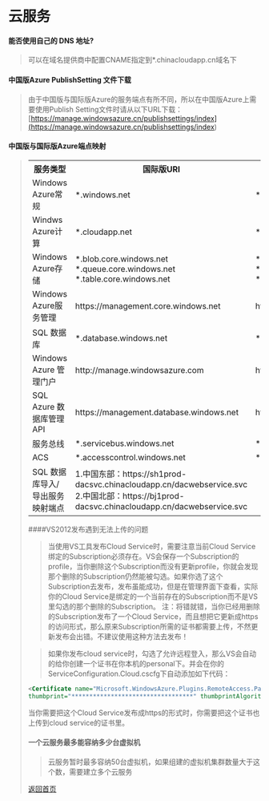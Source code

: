 # 云服务

#### 能否使用自己的 DNS 地址?
>可以在域名提供商中配置CNAME指定到*.chinacloudapp.cn域名下

#### 中国版Azure PublishSetting 文件下载
>由于中国版与国际版Azure的服务端点有所不同，所以在中国版Azure上需要使用Publish Setting文件时请从以下URL下载：[https://manage.windowsazure.cn/publishsettings/index](<https://manage.windowsazure.cn/publishsettings/index>)

#### 中国版与国际版Azure端点映射
><table>
<tbody>
    <tr>
        <th>服务类型</th>
        <th>国际版URI</th>
        <th>中国版URI</th>
    </tr>
    <tr>
        <td>Windows Azure常规</td>
        <td>*.windows.net</td>
        <td>*.chinacloudapi.cn</td>
    </tr>
    <tr>
        <td>Windws Azure计算</td>
        <td>*.cloudapp.net</td>
        <td>*.chinacloudapp.cn</td>
    </tr>
    <tr>
        <td>Windows Azure存储</td>
        <td>*.blob.core.windows.net<br>
        *.queue.core.windows.net<br>
        *.table.core.windows.net</td>
        <td>*.blob.core.chinacloudapi.cn<br>
        *.queue.core.chinacloudapi.cn<br>
        *.table.core.chinacloudapi.cn</td>
    </tr>
    <tr>
        <td>Windows Azure服务管理</td>
        <td>https://management.core.windows.net</td>
        <td>https://management.core.windows.net</td>
    </tr>
    <tr>
        <td>SQL 数据库</td>
        <td>*.database.windows.net</td>
        <td>*.database.chinacloudapi.cn</td>
    </tr>
    <tr>
        <td>Windows Azure 管理门户</td>
        <td>http://manage.windowsazure.com</td>
        <td>http://manage.windowsazure.cn</td>
    </tr>
    <tr>
        <td>SQL Azure 数据库管理 API</td>
        <td>https://management.database.windows.net</td>
        <td>https://management.database..chinacloudapi.cn</td>
    </tr>
    <tr>
        <td>服务总线</td>
        <td>*.servicebus.windows.net</td>
        <td>*.servicebus.chinacloudapi.cn</td>
    </tr>
    <tr>
        <td>ACS</td>
        <td>*.accesscontrol.windows.net </td>
        <td>*.accesscontrol.chinacloudapi.cn</td>
    </tr>
    <tr>
        <td>SQL 数据库导入/导出服务映射端点</td>
        <td>1.中国东部：https://sh1prod-dacsvc.chinacloudapp.cn/dacwebservice.svc<br>2.中国北部：https://bj1prod-dacsvc.chinacloudapp.cn/dacwebservice.svc</td>
        <td></td>
    </tr>
</tbody>
</table>


####VS2012发布遇到无法上传的问题
>当使用VS工具发布Cloud Service时，需要注意当前Cloud Service绑定的Subscription必须存在。VS会保存一个Subscription的profile，当你删除这个Subscription而没有更新profile，你就会发现那个删除的Subscription仍然能被勾选。如果你选了这个Subscription去发布，发布虽能成功，但是在管理界面下查看，实际你的Cloud Service是绑定的一个当前存在的Subscription而不是VS里勾选的那个删除的Subscription。
注：将错就错，当你已经用删除的Subscription发布了一个Cloud Service，而且想把它更新成https的访问形式，那么原来Subscription所需的证书都需要上传，不然更新发布会出错。不建议使用这种方法去发布！

>如果你发布cloud service时，勾选了允许远程登入，那么VS会自动的给你创建一个证书在你本机的personal下。并会在你的ServiceConfiguration.Cloud.cscfg下自动添加如下代码：
``` xml
<Certificate name="Microsoft.WindowsAzure.Plugins.RemoteAccess.PasswordEncryption" 
thumbprint="**********************************" thumbprintAlgorithm="sha1" />
```
当你需要把这个Cloud Service发布成https的形式时，你需要把这个证书也上传到cloud service的证书里。

#### 一个云服务最多能容纳多少台虚拟机
> 云服务暂时最多容纳50台虚拟机，如果组建的虚拟机集群数量大于这个数，需要建立多个云服务



[返回首页](</index.md>)
